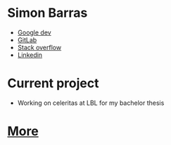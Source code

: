 # Simon Barras
 - [Google dev](https://developers.google.com/profile/u/113703607825296474623?hl=en, "https://developers.google.com/profile/u/113703607825296474623?hl=en")
 - [GitLab](https://gitlab.forge.hefr.ch/simon.barras, "https://gitlab.forge.hefr.ch/simon.barras")
 - [Stack overflow](https://stackoverflow.com/users/14079038/simon-barras?tab=profile, "https://stackoverflow.com/users/14079038/simon-barras?tab=profile")
 - [Linkedin](www.linkedin.com/in/simbarras, "www.linkedin.com/in/simbarras")

# Current project
 - Working on celeritas at LBL for my bachelor thesis

# [More](./more)
